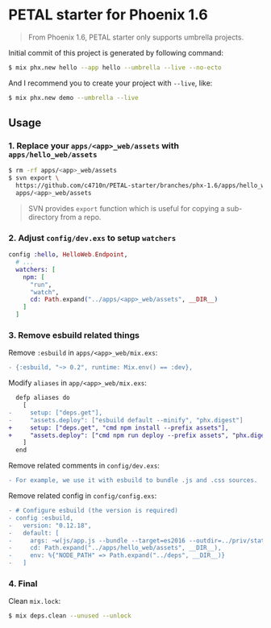 # PETAL starter for Phoenix 1.6

> From Phoenix 1.6, PETAL starter only supports umbrella projects.

Initial commit of this project is generated by following command:

```sh
$ mix phx.new hello --app hello --umbrella --live --no-ecto
```

And I recommend you to create your project with `--live`, like:

```sh
$ mix phx.new demo --umbrella --live
```

## Usage

### 1. Replace your `apps/<app>_web/assets` with `apps/hello_web/assets`

```sh
$ rm -rf apps/<app>_web/assets
$ svn export \
  https://github.com/c4710n/PETAL-starter/branches/phx-1.6/apps/hello_web/assets \
  apps/<app>_web/assets
```

> SVN provides `export` function which is useful for copying a sub-directory from a repo.

### 2. Adjust `config/dev.exs` to setup `watchers`

```elixir
config :hello, HelloWeb.Endpoint,
  # ...
  watchers: [
    npm: [
      "run",
      "watch",
      cd: Path.expand("../apps/<app>_web/assets", __DIR__)
    ]
  ]
```

### 3. Remove esbuild related things

Remove `:esbuild` in `apps/<app>_web/mix.exs`:

```diff
- {:esbuild, "~> 0.2", runtime: Mix.env() == :dev},
```

Modify `aliases` in `app/<app>_web/mix.exs`:

```diff
  defp aliases do
    [
-     setup: ["deps.get"],
-     "assets.deploy": ["esbuild default --minify", "phx.digest"]
+     setup: ["deps.get", "cmd npm install --prefix assets"],
+     "assets.deploy": ["cmd npm run deploy --prefix assets", "phx.digest"]
    ]
  end
```

Remove related comments in `config/dev.exs`:

```diff
- For example, we use it with esbuild to bundle .js and .css sources.
```

Remove related config in `config/config.exs`:

```diff
- # Configure esbuild (the version is required)
- config :esbuild,
-   version: "0.12.18",
-   default: [
-     args: ~w(js/app.js --bundle --target=es2016 --outdir=../priv/static/assets),
-     cd: Path.expand("../apps/hello_web/assets", __DIR__),
-     env: %{"NODE_PATH" => Path.expand("../deps", __DIR__)}
-   ]
```

### 4. Final

Clean `mix.lock`:

```sh
$ mix deps.clean --unused --unlock
```
